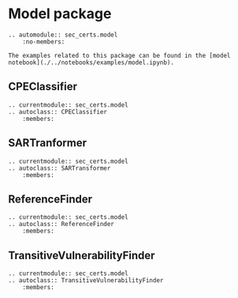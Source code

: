 # Model package

```{eval-rst}
.. automodule:: sec_certs.model
    :no-members:
```

```{tip}
The examples related to this package can be found in the [model notebook](./../notebooks/examples/model.ipynb).
```

## CPEClassifier

```{eval-rst}
.. currentmodule:: sec_certs.model
.. autoclass:: CPEClassifier
    :members:
```

## SARTranformer

```{eval-rst}
.. currentmodule:: sec_certs.model
.. autoclass:: SARTransformer
    :members:
```

## ReferenceFinder

```{eval-rst}
.. currentmodule:: sec_certs.model
.. autoclass:: ReferenceFinder
    :members:
```

## TransitiveVulnerabilityFinder

```{eval-rst}
.. currentmodule:: sec_certs.model
.. autoclass:: TransitiveVulnerabilityFinder
    :members:
```
